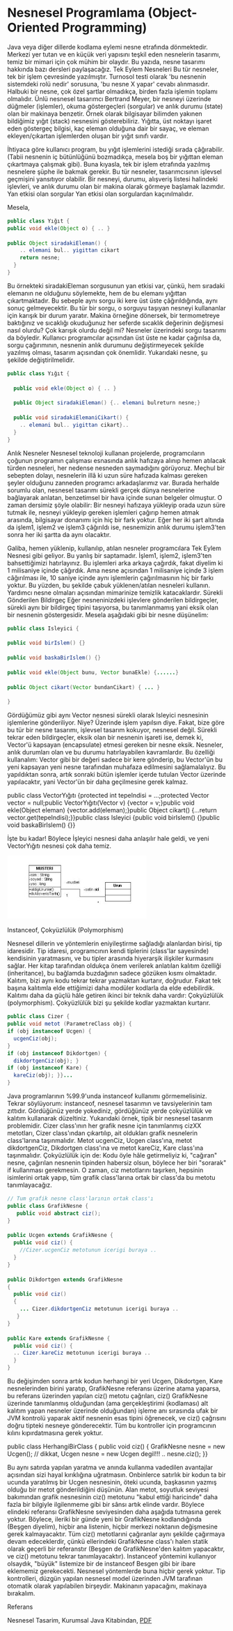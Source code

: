 # Nesnesel Programlama (Object-Oriented Programming)

Java veya diğer dillerde kodlama eylemi nesne etrafında
dönmektedir. Merkezi yer tutan ve en küçük veri yapısını teşkil eden
nesnelerin tasarımı, temiz bir mimari için çok mühim bir olaydır.  Bu
yazıda, nesne tasarımı hakkında bazı dersleri paylaşacağız.  Tek Eylem
Nesneleri Bu tür nesneler, tek bir işlem çevresinde
yazılmıştır. Turnosol testi olarak 'bu nesnenin sistemdeki rolü nedir'
sorusuna, 'bu nesne X yapar' cevabı alınmasıdır.  Halbuki bir nesne,
çok özel şartlar olmadıkça, birden fazla işlemin toplamı
olmalıdır. Ünlü nesnesel tasarımcı Bertrand Meyer, bir nesneyi
üzerinde düğmeler (işlemler), okuma göstergeçleri (sorgular) ve anlık
durumu (state) olan bir makinaya benzetir.  Örnek olarak bilgisayar
bilimden yakınen bildiğimiz yığıt (stack) nesnesini
gösterebiliriz. Yığıtta, üst noktayı işaret eden göstergeç bilgisi,
kaç eleman olduğuna dair bir sayaç, ve eleman ekleyen/çıkartan
işlemlerden oluşan bir yığıt sınıfı vardır.

İhtiyaca göre kullanıcı program, bu yığıt işlemlerini istediği sırada
çâğırabilir. (Tabii nesnenin iç bütünlüğünü bozmadıkça, mesela boş bir
yığıttan eleman çıkartmaya çalışmak gibi).  Buna kıyasla, tek bir
işlem etrafında yazılmış nesnelere şüphe ile bakmak gerekir. Bu tür
nesneler, tasarımcısının işlevsel geçmişini yansıtıyor olabilir.  Bir
nesneyi, durumu, alışveriş listesi halindeki işlevleri, ve anlık
durumu olan bir makina olarak görmeye başlamak lazımdır.  Yan etkisi
olan sorgular Yan etkisi olan sorgulardan kaçınılmalıdır.

Mesela,

```java
public class Yığıt {
public void ekle(Object o) { .. }

public Object siradakiEleman() {
    .. elemani bul.. yigittan cikart
    return nesne;
  }
}
```

Bu örnekteki siradakiEleman sorgusunun yan etkisi var, çünkü, hem
sıradaki elemanın ne olduğunu söylemekte, hem de bu elemanı yığıttan
çıkartmaktadır. Bu sebeple aynı sorgu iki kere üst üste
çâğırıldığında, aynı sonuç gelmeyecektir.  Bu tür bir sorgu, o sorguyu
taşıyan nesneyi kullananlar için karışık bir durum yaratır. Makina
örneğine dönersek, bir termometreye baktığınız ve sıcaklığı okuduğunuz
her seferde sıcaklık değerinin değişmesi nasıl olurdu? Çok karışık
olurdu değil mi? Nesneler üzerindeki sorgu tasarımı da
böyledir. Kullanıcı programcılar açısından üst üste ne kadar çağırılsa
da, sorgu çağırımının, nesnenin anlık durumunu değiştirmeyecek şekilde
yazılmış olması, tasarım açısından çok önemlidir.  Yukarıdaki nesne,
şu şekilde değiştirilmelidir.

```java
public class Yığıt {

  public void ekle(Object o) { .. }
  
  public Object siradakiEleman() {.. elemani bulreturn nesne;}

  public void siradakiElemaniCikart() {
    .. elemani bul.. yigittan cikart}..
  }
}
```

Anlık Nesneler Nesnesel teknoloji kullanan projelerde, programcıların
çoğunun programın çalışması esnasında anlık hafızaya alınıp hemen
atılacak türden nesneleri, her nedense nesneden saymadığını görüyoruz.
Meçhul bir sebepten dolayı, nesnelerin illâ ki uzun süre hafızada
kalması gereken şeyler olduğunu zanneden programcı arkadaşlarımız
var. Burada herhalde sorumlu olan, nesnesel tasarımı sürekli gerçek
dünya nesnelerine bağlayarak anlatan, benzetimsel bir hava içinde
sunan belgeler olmuştur.  O zaman dersimiz şöyle olabilir: Bir nesneyi
hafızaya yükleyip orada uzun süre tutmak ile, nesneyi yükleyip gereken
işlemleri çağırıp hemen atmak arasında, bilgisayar donanımı için hiç
bir fark yoktur. Eğer her iki şart altında da işlem1, işlem2 ve işlem3
çâğırıldı ise, nesnemizin anlık durumu işlem3'ten sonra her iki şartta
da aynı olacaktır.

Galiba, hemen yüklenip, kullanılıp, atılan nesneler programcılara Tek
Eylem Nesnesi gibi geliyor. Bu yanlış bir saptamadır. İşlem1, işlem2,
işlem3'ten bahsettiğimizi hatırlayınız. Bu işlemleri arka arkaya
çağırdık, fakat diyelim ki 1 milisaniye içinde çâğırdık. Ama nesne
açısından 1 milisaniye içinde 3 işlem câğırılması ile, 10 saniye
içinde aynı işlemlerin çağırılmasının hiç bir farkı yoktur.  Bu
yüzden, bu şekilde çabuk yüklenen/atılan nesneleri kullanın. Yardımcı
nesne olmaları açısından mimarinize temizlik katacaklardır.  Sürekli
Gönderilen Bildirgeç Eğer nesneninizdeki işlevlere gönderilen
bildirgeçler, sürekli aynı bir bildirgeç tipini taşıyorsa, bu
tanımlanmamış yani eksik olan bir nesnenin göstergesidir. Mesela
aşağıdaki gibi bir nesne düşünelim:

```java
public class Isleyici {

public void birIslem() {}

public void baskaBirIslem() {}

public void ekle(Object bunu, Vector bunaEkle) {......}

public Object cikart(Vector bundanCikart) { ... }

}

```

Gördüğümüz gibi aynı Vector nesnesi sürekli olarak Isleyici nesnesinin
işlemlerine gönderiliyor. Niye?  Üzerinde işlem yapılsın diye. Fakat,
bize göre bu tür bir nesne tasarımı, işlevsel tasarım kokuyor,
nesnesel değil. Sürekli tekrar eden bildirgeçler, eksik olan bir
nesnenin işareti ise, demek ki, Vector'ü kapsayan (encapsulate) etmesi
gereken bir nesne eksik.  Nesneler, anlık durumları olan ve bu durumu
hatırlayabilen kavramlardır. Bu özelliği kullanalım: Vector gibi bir
değeri sadece bir kere gönderip, bu Vector'ün bu yeni kapsayan yeni
nesne tarafından muhafaza edilmesini sağlamalalıyız. Bu yapıldıktan
sonra, artık sonraki bütün işlemler içerde tutulan Vector üzerinde
yapılacaktır, yani Vector'ün bir daha geçilmesine gerek kalmaz.

public class VectorYığıtı {protected int tepeIndisi = ...;protected
Vector vector = null;public VectorYığıtı(Vector v) {vector = v;}public
void ekle(Object eleman) {vector.add(eleman);}public Object cikart()
{...return vector.get(tepeIndisi);}}public class Isleyici {public void
birIslem() {}public void baskaBirIslem() {}}

İşte bu kadar! Böylece İşleyici nesnesi daha anlaşılır hale geldi, ve
yeni VectorYığıtı nesnesi çok daha temiz.

![](nesne_tasarimi.jpg)

Instanceof, Çokyüzlülük (Polymorphism)

Nesnesel dillerin ve yöntemlerin eniyileştirme sağladığı alanlardan
birisi, tip idaresidir. Tip idaresi, programcının kendi tiplerini
(class'lar sayesinde) kendisinin yaratmasını, ve bu tipler arasında
hiyerarşik ilişkiler kurmasını sağlar.  Her kitap tarafından oldukça
önem verilerek anlatılan kalıtım özelliği (inheritance), bu bağlamda
buzdağının sadece gözüken kısmı olmaktadır. Kalıtım, bizi aynı kodu
tekrar tekrar yazmaktan kurtarır, doğrudur. Fakat tek başına kalıtımla
elde ettiğimizi daha modüler kodlarla da elde edebilirdik. Kalıtımı
daha da güçlü hâle getiren ikinci bir teknik daha vardır: Çokyüzlülük
(polymorphism).  Çokyüzlülük bizi şu şekilde kodlar yazmaktan
kurtarır.

```java
public class Cizer {
public void metot (ParametreClass obj) {
if (obj instanceof Ucgen) {
  ucgenCiz(obj);
}
if (obj instanceof Dikdortgen) {
  dikdortgenCiz(obj); }
if (obj instanceof Kare) {
  kareCiz(obj); }}...
}
```

Java programlarının %99.9'unda instanceof kullanımı
görmemelisiniz. Tekrar söylüyorum: instanceof, nesnesel tasarımın ve
tavsiyelerinin tam zıttıdır. Gördüğünüz yerde yokediniz, gördüğünüz
yerde çokyüzlülük ve kalıtım kullanarak düzeltiniz.  Yukarıdaki örnek,
tipik bir nesnesel tasarım problemidir. Cizer class'ının her grafik
nesne için tanımlanmış cizXX metotları, Cizer class'ından çıkartılıp,
ait oldukları grafik nesnelerin class'larına taşınmalıdır. Metot
ucgenCiz, Ucgen class'ına, metot dikdortgenCiz, Dikdortgen class'ına
ve metot kareCiz, Kare class'ına taşınmalıdır.  Çokyüzlülük için de:
Kodu öyle hâle getirmeliyiz ki, "cağıran" nesne, çağırılan nesnenin
tipinden habersiz olsun, böylece her biri "sorarak" if kullanması
gerekmesin.  O zaman, ciz metotlarını taşırken, hepsinin isimlerini
ortak yapıp, tüm grafik class'larına ortak bir class'da bu metotu
tanımlayacağız.

```java
// Tum grafik nesne class'larının ortak class'ı
public class GrafikNesne {
   public void abstract ciz();
}

public Ucgen extends GrafikNesne {
  public void ciz() {
    //Cizer.ucgenCiz metotunun icerigi buraya ..
  }
}

public Dikdortgen extends GrafikNesne
{
  public void ciz()
  {
    ... Cizer.dikdortgenCiz metotunun icerigi buraya ..
   }
}

public Kare extends GrafikNesne {
  public void ciz() {
  .. Cizer.kareCiz metotunun icerigi buraya ..
  }
}
```

Bu değişimden sonra artık kodun herhangi bir yeri Ucgen, Dikdortgen,
Kare nesnelerinden birini yaratıp, GrafikNesne referansı üzerine atama
yaparsa, bu referans üzerinden yapılan ciz() metotu çağrıları, ciz()
GrafikNesne üzerinde tanımlanmış olduğundan (ama gerçekleştirimi
(kodlaması) alt kalıtım yapan nesneler üzerinde olduğundan) işleme anı
sırasında ufak bir JVM kontrolü yaparak aktif nesnenin esas tipini
öğrenecek, ve ciz() çağrısını doğru tipteki nesneye gönderecektir. Tüm
bu kontroller için programcının kılını kıpırdatmasına gerek yoktur.

public class HerhangiBirClass { public void ciz() { GrafikNesne nesne
= new Ucgen(); // dikkat, Ucgen nesne = new Ucgen degil!!!  ..
nesne.ciz(); }}

Bu aynı satırda yapılan yaratma ve anında kullanma vadedilen
avantajlar açısından sizi hayal kırıklığına uğratmasın. Onbinlerce
satırlık bir kodun ta bir ucunda yaratılmış bir Ucgen nesnesinin,
öteki ucunda, başkasının yazmış olduğu bir metot gönderildiğini
düşünün. Alan metot, soyutluk seviyesi bakımından grafik nesnesinin
ciz() metotunu "kabul ettiği haricinde" daha fazla bir bilgiyle
ilgilenmeme gibi bir sânsı artık elinde vardır. Böylece elindeki
referansı GrafikNesne seviyesinden daha aşağıda tutmasına gerek
yoktur.  Böylece, ileriki bir günde yeni bir GrafikNesne kodlandığında
(Beşgen diyelim), hiçbir ana listenin, hiçbir merkezi noktanın
değişmesine gerek kalmayacaktır. Tüm ciz() metotlarıni çağıranlar aynı
şekilde çağırmaya devam edeceklerdir, çünkü ellerindeki GrafikNesne
class'ı halen statik olarak geçerli bir referanstır (Beşgen de
GrafikNesne'den kalıtım yapacaktır, ve ciz() metotunu tekrar
tanımlayacaktır).  Instanceof yöntemini kullanıyor olsaydık, "büyük"
listemize bir de instanceof Besgen gibi bir ibare eklememiz
gerekecekti. Nesnesel yöntemlerde buna hiçbir gerek yoktur. Tip
kontrolleri, düzgün yapılan nesnesel model üzerinden JVM tarafınan
otomatik olarak yapılabilen birşeydir. Makinanın yapacağını, makinaya
bırakalım.

Referans

Nesnesel Tasarim, Kurumsal Java Kitabindan, [PDF](https://github.com/burakbayramli/classnotes/raw/master/sk/2000/10/oo-kj.pdf)

